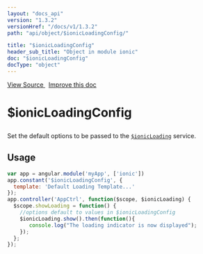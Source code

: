 ```yaml
---
layout: "docs_api"
version: "1.3.2"
versionHref: "/docs/v1/1.3.2"
path: "api/object/$ionicLoadingConfig/"

title: "$ionicLoadingConfig"
header_sub_title: "Object in module ionic"
doc: "$ionicLoadingConfig"
docType: "object"
---
```


<div class="improve-docs">
<a href='https://github.com/ionic-team/ionic-v1/blob/master/js/angular/service/loading.js#L36'>
View Source
</a>
&nbsp;
<a href='https://github.com/ionic-team/ionic-v1/edit/master/js/angular/service/loading.js#L36'>
Improve this doc
</a>
</div>




<h1 class="api-title">

$ionicLoadingConfig



</h1>





Set the default options to be passed to the <a href="/docs/v1/api/service/$ionicLoading/"><code>$ionicLoading</code></a> service.









## Usage
```js
var app = angular.module('myApp', ['ionic'])
app.constant('$ionicLoadingConfig', {
  template: 'Default Loading Template...'
});
app.controller('AppCtrl', function($scope, $ionicLoading) {
  $scope.showLoading = function() {
    //options default to values in $ionicLoadingConfig
    $ionicLoading.show().then(function(){
       console.log("The loading indicator is now displayed");
    });
  };
});
```


  

  
  
  






